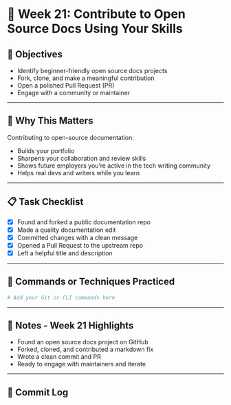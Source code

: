 # 📘 Week 21: Contribute to Open Source Docs Using Your Skills

## 🎯 Objectives

- Identify beginner-friendly open source docs projects
- Fork, clone, and make a meaningful contribution
- Open a polished Pull Request (PR)
- Engage with a community or maintainer
  
---

## 🧠 Why This Matters

Contributing to open-source documentation:

- Builds your portfolio
- Sharpens your collaboration and review skills
- Shows future employers you’re active in the tech writing community
- Helps real devs and writers while you learn

---

## 📋 Task Checklist

- [x] Found and forked a public documentation repo
- [x] Made a quality documentation edit
- [x] Committed changes with a clean message
- [x] Opened a Pull Request to the upstream repo
- [x] Left a helpful title and description

---

## 🧪 Commands or Techniques Practiced

```bash
# Add your Git or CLI commands here
```

---

## 📝 Notes - Week 21 Highlights

- Found an open source docs project on GitHub
- Forked, cloned, and contributed a markdown fix
- Wrote a clean commit and PR
- Ready to engage with maintainers and iterate

---

## 🔁 Commit Log
